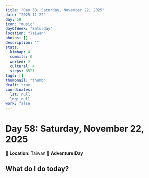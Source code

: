 ```yaml
---
title: "Day 58: Saturday, November 22, 2025"
date: "2025-11-22"
day: 58
icon: "music"
dayOfWeek: "Saturday"
location: "Taiwan"
photos: []
description: ""
stats:
  kimbap: 4
  commits: 0
  worked: 2
  cultural: 4
  steps: 8521
tags: []
thumbnail: "thumb"
draft: true
coordinates:
  lat: null
  lng: null
work: false
---
```

# Day 58: Saturday, November 22, 2025

📍 **Location:** Taiwan
🎒 **Adventure Day**

## What do I do today?


